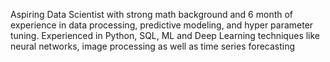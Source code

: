 
Aspiring Data Scientist with strong math background and 6 month of experience in data processing, predictive modeling, and hyper parameter tuning.
Experienced in Python, SQL, ML and Deep Learning techniques like neural networks, image processing as well as time series forecasting

